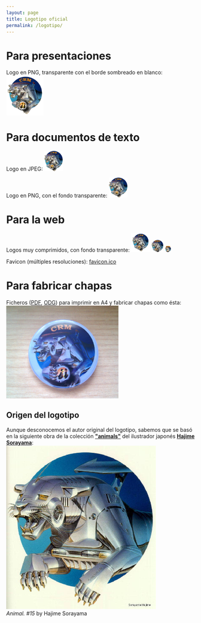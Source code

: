 ```yaml
---
layout: page
title: Logotipo oficial
permalink: /logotipo/
---
```



Para presentaciones
==
Logo en PNG, transparente con el borde sombreado en blanco:  
<img src="logo_crm_transparente_con_sombra.png" width="100"/>  




Para documentos de texto
==
Logo en JPEG:
<img src="logo_crm_fondoBlanco.jpg" width="50"/>  

Logo en PNG, con el fondo transparente:
<img src="logo_crm_transparente.png" width="50"/>  


Para la web
==
Logos muy comprimidos, con fondo transparente:
<img src="logo_crm-192x192.png" width="50"/>
<img src="logo_crm-32x32.png"/>
<img src="logo_crm-16x16.png"/>

Favicon (múltiples resoluciones): [favicon.ico](/favicon.ico)  



Para fabricar chapas
==
Ficheros ([PDF](chapas/logo_crm_chapas.pdf), [ODG](chapas/logo_crm_chapas.odg)) para imprimir en A4 y fabricar chapas como ésta:  
<img src="chapas/2012-05-16 11.49.02.jpg" width="300"/>  




Origen del logotipo
--
Aunque desconocemos el autor original del logotipo, sabemos que se basó en la siguiente obra de la colección [**"animals"**](http://www.russianpaintings.net/russian_paintings.vphp?author=971&sort=size) del ilustrador japonés [**Hajime Sorayama**](https://en.wikipedia.org/wiki/Hajime_Sorayama):  
<img src="animal_n15_Hajime_Sorayama.jpg" width="400"/>  
*Animal. #15* by Hajime Sorayama  

